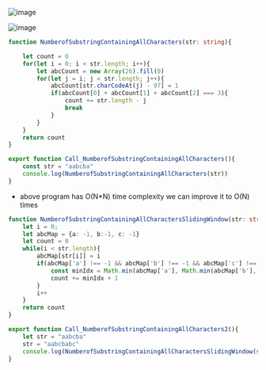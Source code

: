 ![image](https://github.com/user-attachments/assets/e87746e9-51ce-43ba-acbc-344cd874ade1)



![image](https://github.com/user-attachments/assets/a9f5d515-bae4-40a6-bdf9-fac03dac62c3)

```ts
function NumberofSubstringContainingAllCharacters(str: string){

    let count = 0
    for(let i = 0; i < str.length; i++){
        let abcCount = new Array(26).fill(0)
        for(let j = i; j < str.length; j++){
            abcCount[str.charCodeAt(j) - 97] = 1
            if(abcCount[0] + abcCount[1] + abcCount[2] === 3){
                count += str.length - j
                break
            }
        }
    }
    return count
}

export function Call_NumberofSubstringContainingAllCharacters(){
    const str = "aabcba"
    console.log(NumberofSubstringContainingAllCharacters(str))
}
```

- above program has O(N*N) time complexity we can improve it to O(N) times
```ts
function NumberofSubstringContainingAllCharactersSlidingWindow(str: string){
    let i = 0;
    let abcMap = {a: -1, b:-1, c: -1}
    let count = 0
    while(i < str.length){
        abcMap[str[i]] = i
        if(abcMap['a'] !== -1 && abcMap['b'] !== -1 && abcMap['c'] !== -1){
            const minIdx = Math.min(abcMap['a'], Math.min(abcMap['b'], abcMap['c']))
            count += minIdx + 1
        }
        i++
    }
    return count
}

export function Call_NumberofSubstringContainingAllCharacters2(){
    let str = "aabcba"
    str = "aabcbabc"
    console.log(NumberofSubstringContainingAllCharactersSlidingWindow(str))
}

```
